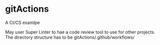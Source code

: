 # gitActions  
A CI/CS examlpe  

May user Super Linter to hae a code review tool to use for other projects.  
The directory structure has to be gitActions/.github/workflows/  
